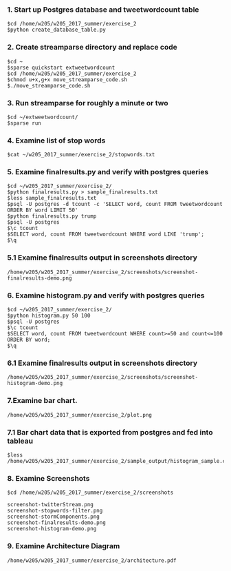 ### 1. Start up Postgres database and tweetwordcount table

```
$cd /home/w205/w205_2017_summer/exercise_2
$python create_database_table.py
```

### 2. Create streamparse directory and replace code

```
$cd ~
$sparse quickstart extweetwordcount
$cd /home/w205/w205_2017_summer/exercise_2
$chmod u+x,g+x move_streamparse_code.sh
$./move_streamparse_code.sh
```


### 3. Run streamparse for roughly a minute or two

```
$cd ~/extweetwordcount/
$sparse run
```

### 4. Examine list of stop words

```
$cat ~/w205_2017_summer/exercise_2/stopwords.txt
```

### 5. Examine finalresults.py and verify with postgres queries

```
$cd ~/w205_2017_summer/exercise_2/
$python finalresults.py > sample_finalresults.txt
$less sample_finalresults.txt
$psql -U postgres -d tcount -c 'SELECT word, count FROM tweetwordcount ORDER BY word LIMIT 50'
$python finalresults.py trump
$psql -U postgres
$\c tcount
$SELECT word, count FROM tweetwordcount WHERE word LIKE 'trump';
$\q
```


### 5.1 Examine finalresults output in screenshots directory

```
/home/w205/w205_2017_summer/exercise_2/screenshots/screenshot-finalresults-demo.png
```


### 6. Examine histogram.py and verify with postgres queries

```
$cd ~/w205_2017_summer/exercise_2/
$python histogram.py 50 100
$psql -U postgres
$\c tcount
$SELECT word, count FROM tweetwordcount WHERE count>=50 and count<=100 ORDER BY word;
$\q
```


### 6.1 Examine finalresults output in screenshots directory

```
/home/w205/w205_2017_summer/exercise_2/screenshots/screenshot-histogram-demo.png
```


### 7.Examine bar chart.

```
/home/w205/w205_2017_summer/exercise_2/plot.png
```


### 7.1 Bar chart data that is exported from postgres and fed into tableau

```
$less /home/w205/w205_2017_summer/exercise_2/sample_output/histogram_sample.csv
```


### 8. Examine Screenshots

```
$cd /home/w205/w205_2017_summer/exercise_2/screenshots
```
```
screenshot-twitterStream.png
screenshot-stopwords-filter.png
screenshot-stormComponents.png
screenshot-finalresults-demo.png
screenshot-histogram-demo.png
```


### 9. Examine Architecture Diagram

```
/home/w205/w205_2017_summer/exercise_2/architecture.pdf
```
